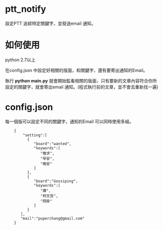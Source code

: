 # ptt_notify
設定PTT 追綜特定關鍵字，並發送email 通知。

# 如何使用
python 2.7以上

在config.json 中設定好相關的版面，和關鍵字，還有要寄出通知的Email。

執行 **python main.py** 就會開始監看相關的版面，只有要新的文章內容符合你所設定的關鍵字，就會寄出email 通知。(程式執行前的文章，並不會去重新找一遍)


# config.json
每一個版可以設定不同的關鍵字，通知的Email 可以同時使用多組。


		{
			"setting":[
			  {
				 "board":"wanted",
				 "keywords":[
					"徵求",
					"早安",
					"晚安"
				 ]
			  },
			  {
				 "board":"Gossiping",
				 "keywords":[
					"爆",
					"柯文哲",
					"問掛"
				 ]
			  }
		   ],
		   "mail":"puperchang@gmail.com"
		}



